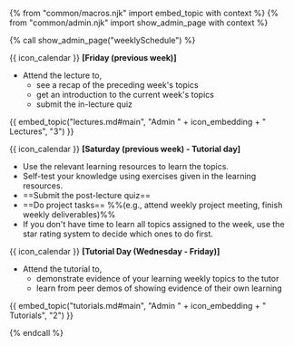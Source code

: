 {% from "common/macros.njk" import embed_topic with context %}
{% from "common/admin.njk" import show_admin_page with context %}

{% call show_admin_page("weeklySchedule") %}
<div id="main">

{{ icon_calendar }} **[Friday (previous week)]**<br>

* Attend the lecture to, 
  * see a recap of the preceding week's topics
  * get an introduction to the current week's topics
  * submit the in-lecture quiz

<div class="indented-level2">
{{ embed_topic("lectures.md#main", "Admin " + icon_embedding + " Lectures", "3") }}
</div>

<p/>

{{ icon_calendar }} **[Saturday (previous week) - Tutorial day]**<br>
 
 * Use the relevant learning resources to learn the topics.
 * Self-test your knowledge using exercises given in the learning resources. 
 * ==Submit the post-lecture quiz==
 * ==Do project tasks== %%(e.g., attend weekly project meeting, finish weekly deliverables)%%
 * If you don't have time to learn all topics assigned to the week, use the star rating system to decide which ones to do first.

<p/>

{{ icon_calendar }} **[Tutorial Day (Wednesday - Friday)]**<br>
 
* Attend the tutorial to,
  * demonstrate evidence of your learning weekly topics to the tutor
  * learn from peer demos of showing evidence of their own learning

<div class="indented-level2">
{{ embed_topic("tutorials.md#main", "Admin " + icon_embedding + " Tutorials", "2") }}
</div>


</div>

{% endcall %}
